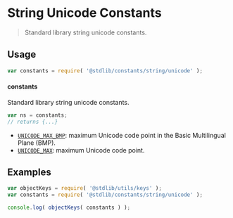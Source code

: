 <!--

@license Apache-2.0

Copyright (c) 2018 The Stdlib Authors.

Licensed under the Apache License, Version 2.0 (the "License");
you may not use this file except in compliance with the License.
You may obtain a copy of the License at

   http://www.apache.org/licenses/LICENSE-2.0

Unless required by applicable law or agreed to in writing, software
distributed under the License is distributed on an "AS IS" BASIS,
WITHOUT WARRANTIES OR CONDITIONS OF ANY KIND, either express or implied.
See the License for the specific language governing permissions and
limitations under the License.

-->

# String Unicode Constants

> Standard library string unicode constants.

<section class="usage">

## Usage

```javascript
var constants = require( '@stdlib/constants/string/unicode' );
```

#### constants

Standard library string unicode constants.

```javascript
var ns = constants;
// returns {...}
```

<!-- <toc pattern="*"> -->

<div class="namespace-toc">

-   <span class="signature">[`UNICODE_MAX_BMP`][@stdlib/constants/string/unicode/max-bmp]</span><span class="delimiter">: </span><span class="description">maximum Unicode code point in the Basic Multilingual Plane (BMP).</span>
-   <span class="signature">[`UNICODE_MAX`][@stdlib/constants/string/unicode/max]</span><span class="delimiter">: </span><span class="description">maximum Unicode code point.</span>

</div>

<!-- </toc> -->

</section>

<!-- /.usage -->

<section class="examples">

## Examples

<!-- TODO: better examples -->

<!-- eslint no-undef: "error" -->

```javascript
var objectKeys = require( '@stdlib/utils/keys' );
var constants = require( '@stdlib/constants/string/unicode' );

console.log( objectKeys( constants ) );
```

</section>

<!-- /.examples -->

<section class="links">

<!-- <toc-links> -->

[@stdlib/constants/string/unicode/max-bmp]: https://github.com/stdlib-js/stdlib/tree/develop/lib/node_modules/%40stdlib/constants/string/unicode/max-bmp

[@stdlib/constants/string/unicode/max]: https://github.com/stdlib-js/stdlib/tree/develop/lib/node_modules/%40stdlib/constants/string/unicode/max

<!-- </toc-links> -->

</section>

<!-- /.links -->
